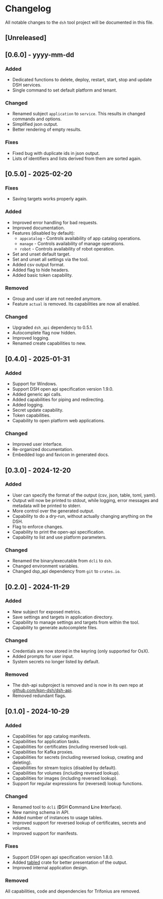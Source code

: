 # Changelog

All notable changes to the `dsh` tool project will be documented in this file.

## [Unreleased]

## [0.6.0] - yyyy-mm-dd

### Added

* Dedicated functions to delete, deploy, restart, start, stop and update DSH services.
* Single command to set default platform and tenant.

### Changed

* Renamed subject `application` to `service`. This results in changed commands and options.
* Simplified json output.
* Better rendering of empty results.

### Fixes

* Fixed bug with duplicate ids in json output.
* Lists of identifiers and lists derived from them are sorted again.

## [0.5.0] - 2025-02-20

### Fixes

* Saving targets works properly again.

### Added

* Improved error handling for bad requests.
* Improved documentation.
* Features (disabled by default):
    * `appcatalog` - Controls availability of app catalog operations.
    * `manage` - Controls availability of manage operations.
    * `robot` - Controls availability of robot operation.
* Set and unset default target.
* Set and unset all settings via the tool.
* Added csv output format.
* Added flag to hide headers.
* Added basic token capability.

### Removed

* Group and user id are not needed anymore.
* Feature `actual` is removed. Its capabilities are now all enabled.

### Changed

* Upgraded `dsh_api` dependency to 0.5.1.
* Autocomplete flag now hidden.
* Improved logging.
* Renamed create capabilities to new.

## [0.4.0] - 2025-01-31

### Added

* Support for Windows.
* Support DSH open api specification version 1.9.0.
* Added generic api calls.
* Added capabilities for piping and redirecting.
* Added logging.
* Secret update capability.
* Token capabilities.
* Capability to open platform web applications.

### Changed

* Improved user interface.
* Re-organized documentation.
* Embedded logo and favicon in generated docs.

## [0.3.0] - 2024-12-20

### Added

* User can specify the format of the output (csv, json, table, toml, yaml).
* Output will now be printed to stdout, while logging, error messages and metadata
  will be printed to stderr.
* More control over the generated output.
* Capability to do a dry-run, without actually changing anything on the DSH.
* Flag to enforce changes.
* Capability to print the open-api specification.
* Capability to list and use platform parameters.

### Changed

* Renamed the binary/executable from `dcli` to `dsh`.
* Changed environment variables.
* Changed dsp_api dependency from `git` to `crates.io`.

## [0.2.0] - 2024-11-29

### Added

* New subject for exposed metrics.
* Save settings and targets in application directory.
* Capability to manage settings and targets from within the tool.
* Capability to generate autocomplete files.

### Changed

* Credentials are now stored in the keyring (only supported for OsX).
* Added prompts for user input.
* System secrets no longer listed by default.

### Removed

* The dsh-api subproject is removed and is now in its own repo at
  [github.com/kpn-dsh/dsh-api](https://github.com/kpn-dsh/dsh-api).
* Removed redundant flags.

## [0.1.0] - 2024-10-29

### Added

* Capabilities for app catalog manifests.
* Capabilities for application tasks.
* Capabilities for certificates (including reversed look-up).
* Capabilities for Kafka proxies.
* Capabilities for secrets (including reversed lookup, creating and deleting).
* Capabilities for stream topics (disabled by default).
* Capabilities for volumes (including reversed lookup).
* Capabilities for images (including reversed lookup).
* Support for regular expressions for (reversed) lookup functions.

### Changed

* Renamed tool to `dcli` (**D**SH **C**ommand **L**ine **I**nterface).
* New naming schema in API.
* Added number of instances to usage tables.
* Improved support for reversed lookup of certificates, secrets and volumes.
* Improved support for manifests.

### Fixes

* Support DSH open api specification version 1.8.0.
* Added [tabled](https://github.com/zhiburt/tabled) crate for better presentation of the output.
* Improved internal application design.

### Removed

All capabilities, code and dependencies for Trifonius are removed.

